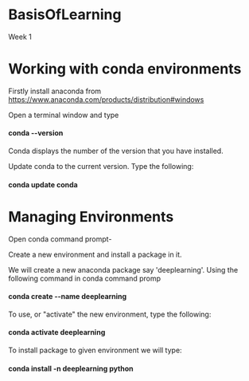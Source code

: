 # BasisOfLearning
Week 1

# Working with conda environments

Firstly install anaconda from https://www.anaconda.com/products/distribution#windows

Open a terminal window and type 
#### conda --version
Conda displays the number of the version that you have installed.

Update conda to the current version. Type the following:
#### conda update conda

# Managing Environments

Open conda command prompt-

Create a new environment and install a package in it.

We will create a new anaconda package say 'deeplearning'.
Using the following command in conda command promp
#### conda create --name deeplearning

To use, or "activate" the new environment, type the following:
#### conda activate deeplearning

To install package to given environment we will type:

#### conda install -n deeplearning python




